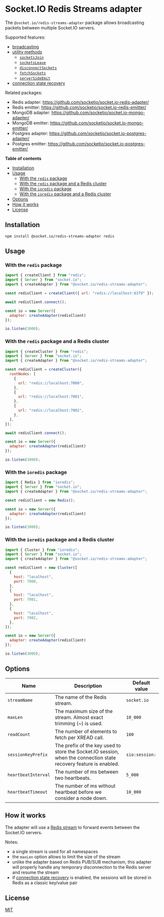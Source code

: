 # Socket.IO Redis Streams adapter

The `@socket.io/redis-streams-adapter` package allows broadcasting packets between multiple Socket.IO servers.

Supported features:

- [broadcasting](https://socket.io/docs/v4/broadcasting-events/)
- [utility methods](https://socket.io/docs/v4/server-instance/#Utility-methods)
  - [`socketsJoin`](https://socket.io/docs/v4/server-instance/#socketsJoin)
  - [`socketsLeave`](https://socket.io/docs/v4/server-instance/#socketsLeave)
  - [`disconnectSockets`](https://socket.io/docs/v4/server-instance/#disconnectSockets)
  - [`fetchSockets`](https://socket.io/docs/v4/server-instance/#fetchSockets)
  - [`serverSideEmit`](https://socket.io/docs/v4/server-instance/#serverSideEmit)
- [connection state recovery](https://socket.io/docs/v4/connection-state-recovery)

Related packages:

- Redis adapter: https://github.com/socketio/socket.io-redis-adapter/
- Redis emitter: https://github.com/socketio/socket.io-redis-emitter/
- MongoDB adapter: https://github.com/socketio/socket.io-mongo-adapter/
- MongoDB emitter: https://github.com/socketio/socket.io-mongo-emitter/
- Postgres adapter: https://github.com/socketio/socket.io-postgres-adapter/
- Postgres emitter: https://github.com/socketio/socket.io-postgres-emitter/

**Table of contents**

- [Installation](#installation)
- [Usage](#usage)
  - [With the `redis` package](#with-the-redis-package)
  - [With the `redis` package and a Redis cluster](#with-the-redis-package-and-a-redis-cluster)
  - [With the `ioredis` package](#with-the-ioredis-package)
  - [With the `ioredis` package and a Redis cluster](#with-the-ioredis-package-and-a-redis-cluster)
- [Options](#options)
- [How it works](#how-it-works)
- [License](#license)

## Installation

```
npm install @socket.io/redis-streams-adapter redis
```

## Usage

### With the `redis` package

```js
import { createClient } from "redis";
import { Server } from "socket.io";
import { createAdapter } from "@socket.io/redis-streams-adapter";

const redisClient = createClient({ url: "redis://localhost:6379" });

await redisClient.connect();

const io = new Server({
  adapter: createAdapter(redisClient)
});

io.listen(3000);
```

### With the `redis` package and a Redis cluster

```js
import { createCluster } from "redis";
import { Server } from "socket.io";
import { createAdapter } from "@socket.io/redis-streams-adapter";

const redisClient = createCluster({
  rootNodes: [
    {
      url: "redis://localhost:7000",
    },
    {
      url: "redis://localhost:7001",
    },
    {
      url: "redis://localhost:7002",
    },
  ],
});

await redisClient.connect();

const io = new Server({
  adapter: createAdapter(redisClient)
});

io.listen(3000);
```

### With the `ioredis` package

```js
import { Redis } from "ioredis";
import { Server } from "socket.io";
import { createAdapter } from "@socket.io/redis-streams-adapter";

const redisClient = new Redis();

const io = new Server({
  adapter: createAdapter(redisClient)
});

io.listen(3000);
```

### With the `ioredis` package and a Redis cluster

```js
import { Cluster } from "ioredis";
import { Server } from "socket.io";
import { createAdapter } from "@socket.io/redis-streams-adapter";

const redisClient = new Cluster([
  {
    host: "localhost",
    port: 7000,
  },
  {
    host: "localhost",
    port: 7001,
  },
  {
    host: "localhost",
    port: 7002,
  },
]);

const io = new Server({
  adapter: createAdapter(redisClient)
});

io.listen(3000);
```

## Options

| Name                | Description                                                                                                       | Default value  |
|---------------------|-------------------------------------------------------------------------------------------------------------------|----------------|
| `streamName`        | The name of the Redis stream.                                                                                     | `socket.io`    |
| `maxLen`            | The maximum size of the stream. Almost exact trimming (~) is used.                                                | `10_000`       |
| `readCount`         | The number of elements to fetch per XREAD call.                                                                   | `100`          |
| `sessionKeyPrefix`  | The prefix of the key used to store the Socket.IO session, when the connection state recovery feature is enabled. | `sio:session:` |
| `heartbeatInterval` | The number of ms between two heartbeats.                                                                          | `5_000`        |
| `heartbeatTimeout`  | The number of ms without heartbeat before we consider a node down.                                                | `10_000`       |

## How it works

The adapter will use a [Redis stream](https://redis.io/docs/data-types/streams/) to forward events between the Socket.IO servers.

Notes:

- a single stream is used for all namespaces
- the `maxLen` option allows to limit the size of the stream
- unlike the adapter based on Redis PUB/SUB mechanism, this adapter will properly handle any temporary disconnection to the Redis server and resume the stream
- if [connection state recovery](https://socket.io/docs/v4/connection-state-recovery) is enabled, the sessions will be stored in Redis as a classic key/value pair

## License

[MIT](LICENSE)
